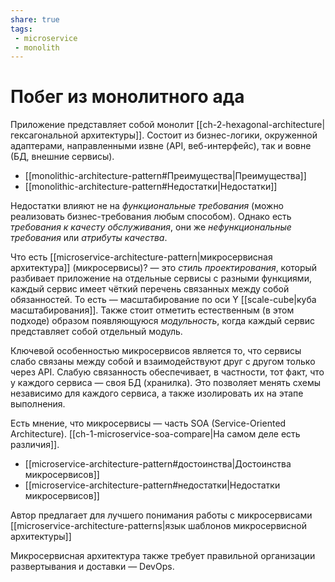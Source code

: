 ```yaml
---
share: true
tags: 
 - microservice
 - monolith
---
```

# Побег из монолитного ада
Приложение представляет собой монолит [[ch-2-hexagonal-architecture|гексагональной архитектуры]]. Состоит из бизнес-логики, окруженной адаптерами, направленными извне (API, веб-интерфейс), так и вовне (БД, внешние сервисы).
* [[monolithic-architecture-pattern#Преимущества|Преимущества]]
* [[monolithic-architecture-pattern#Недостатки|Недостатки]]

Недостатки влияют не на *функциональные требования* (можно реализовать бизнес-требования любым способом). Однако есть *требования к качесту обслуживания*, они же *нефункциональные требования* или *атрибуты качества*.

Что есть [[microservice-architecture-pattern|микросервисная архитектура]] (микросервисы)? — это *стиль проектирования*, который разбивает приложение на отдельные сервисы с разными функциями, каждый сервис имеет чёткий перечень связанных между собой обязанностей. То есть — масштабирование по оси Y [[scale-cube|куба масштабирования]]. Также стоит отметить естественным (в этом подходе) образом появляющуюся *модульность*, когда каждый сервис представляет собой отдельный модуль.

Ключевой особенностью микросервисов является то, что сервисы слабо связаны между собой и взаимодействуют друг с другом только через API. Слабую связанность обеспечивает, в частности, тот факт, что у каждого сервиса — своя БД (хранилка). Это позволяет менять схемы независимо для каждого сервиса, а также изолировать их на этапе выполнения.

Есть мнение, что микросервисы — часть SOA (Service-Oriented Architecture). [[ch-1-microservice-soa-compare|На самом деле есть различия]].

* [[microservice-architecture-pattern#достоинства|Достоинства микросервисов]]
* [[microservice-architecture-pattern#недостатки|Недостатки микросервисов]]

Автор предлагает для лучшего понимания работы с микросервисами [[microservice-architecture-patterns|язык шаблонов микросервисной архитектуры]]

Микросервисная архитектура также требует правильной организации развертывания и доставки — DevOps.

